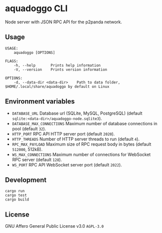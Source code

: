 # aquadoggo CLI

Node server with JSON RPC API for the p2panda network.

## Usage

```
USAGE:
    aquadoggo [OPTIONS]

FLAGS:
    -h, --help       Prints help information
    -V, --version    Prints version information

OPTIONS:
    -d, --data-dir <data-dir>    Path to data folder, $HOME/.local/share/aquadoggo by default on Linux
```

## Environment variables

* `DATABASE_URL` Database url (SQLite, MySQL, PostgreSQL) (default `sqlite:<data-dir>/aquadoggo-node.sqlite3`).
* `DATABASE_MAX_CONNECTIONS` Maximum number of database connections in pool (default `32`).
* `HTTP_PORT` RPC API HTTP server port (default `2020`).
* `HTTP_THREADS` Number of HTTP server threads to run (default `4`).
* `RPC_MAX_PAYLOAD` Maximum size of RPC request body in bytes (default `512000`, 512kB).
* `WS_MAX_CONNECTIONS` Maximum number of connections for WebSocket RPC server (default `128`).
* `WS_PORT` RPC API WebSocket server port (default `2022`).

## Development

```
cargo run
cargo test
cargo build
```

## License

GNU Affero General Public License v3.0 `AGPL-3.0`
